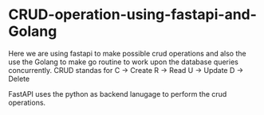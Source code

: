 # CRUD-operation-using-fastapi-and-Golang
Here we are using fastapi to make possible crud operations and also the use the Golang to make go routine to work upon the database queries concurrently.
CRUD standas for
C -> Create
R -> Read
U -> Update
D -> Delete

FastAPI uses the python as backend lanugage to perform the crud operations.
